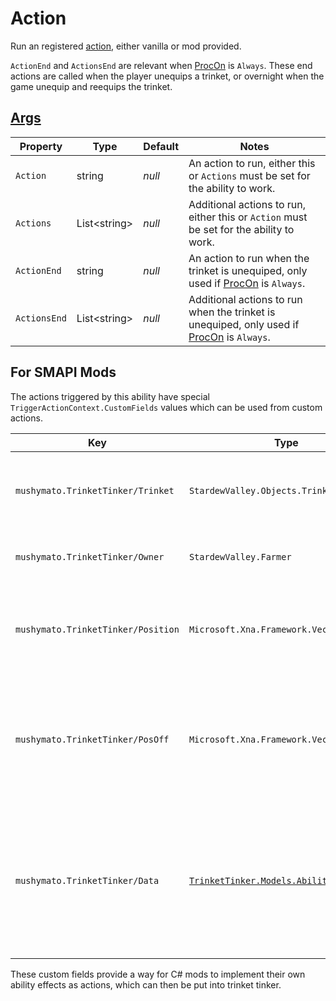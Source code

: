 # Action

Run an registered [action](https://stardewvalleywiki.com/Modding:Trigger_actions), either vanilla or mod provided.

`ActionEnd` and `ActionsEnd` are relevant when [ProcOn](4.0-Proc.md) is `Always`. These end actions are called when the player unequips a trinket, or overnight when the game unequip and reequips the trinket.

## [Args](~/api/TrinketTinker.Models.AbilityArgs.ActionArgs.yml)

| Property | Type | Default | Notes |
| -------- | ---- | ------- | ----- |
| `Action` | string | _null_ | An action to run, either this or `Actions` must be set for the ability to work. |
| `Actions` | List\<string\> | _null_ | Additional actions to run, either this or `Action` must be set for the ability to work. |
| `ActionEnd` | string | _null_ | An action to run when the trinket is unequiped, only used if [ProcOn](4.0-Proc.md) is `Always`. |
| `ActionsEnd` | List\<string\> | _null_ | Additional actions to run when the trinket is unequiped, only used if [ProcOn](4.0-Proc.md) is `Always`. |

## For SMAPI Mods

The actions triggered by this ability have special `TriggerActionContext.CustomFields` values which can be used from custom actions.

| Key | Type | Notes |
| --- | ---- | ----- |
| `mushymato.TrinketTinker/Trinket` | `StardewValley.Objects.Trinkets.Trinket` | The trinket which owns the ability that ran this action. |
| `mushymato.TrinketTinker/Owner` | `StardewValley.Farmer` | The farmer who equipped the trinket. |
| `mushymato.TrinketTinker/Position` | `Microsoft.Xna.Framework.Vector2` | The position of the companion, or _null_ if there is no companion. |
| `mushymato.TrinketTinker/PosOff` | `Microsoft.Xna.Framework.Vector2` | The position of the companion plus the visual offset, or _null_ if there is no companion. |
| `mushymato.TrinketTinker/Data` | [`TrinketTinker.Models.AbilityData`](~/api/TrinketTinker.Models.AbilityData.yml) | The trinket ability data model, this is not converted by pintail so you must use reflection to access any fields, fragile. |

These custom fields provide a way for C# mods to implement their own ability effects as actions, which can then be put into trinket tinker.

